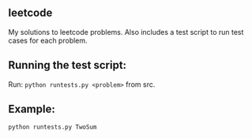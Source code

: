 ## leetcode
My solutions to leetcode problems. Also includes a test script to run test cases for each problem.  

## Running the test script:
Run: `python runtests.py <problem>` from src.  

## Example: 
`python runtests.py TwoSum`
